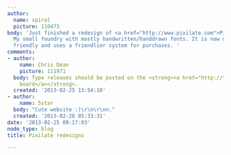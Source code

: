 ```yaml
---
author:
  name: spiral
  picture: 110473
body: 'Just finished a redesign of <a href="http://www.pixilate.com">Pixilate</a>
  My small foundry with mostly handwritten/handdrawn fonts. It is now mobile and tablet
  friendly and uses a friendlier system for purchases. '
comments:
- author:
    name: Chris Dean
    picture: 111971
  body: Type releases should be posted on the <strong><a href="http://typophile.com/forum/7">Release
    board</a></strong>.
  created: '2013-02-25 13:54:10'
- author:
    name: 5star
  body: "Cute website :)\r\n\r\nn."
  created: '2013-02-26 05:33:31'
date: '2013-02-25 09:17:03'
node_type: blog
title: Pixilate redesigns

---
```

